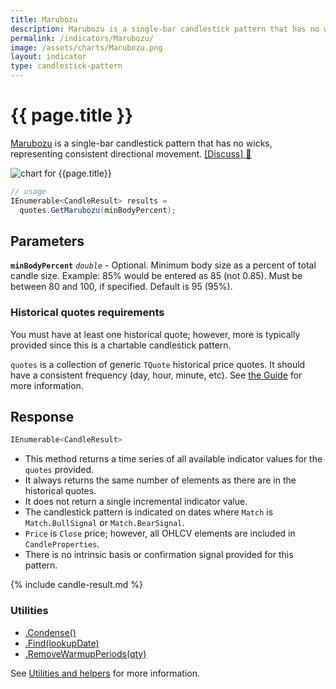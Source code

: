 ```yaml
---
title: Marubozu
description: Marubozu is a single-bar candlestick pattern that has no wicks, representing consistent directional movement.
permalink: /indicators/Marubozu/
image: /assets/charts/Marubozu.png
layout: indicator
type: candlestick-pattern
---
```


# {{ page.title }}

[Marubozu](https://en.wikipedia.org/wiki/Marubozu) is a single-bar candlestick pattern that has no wicks, representing consistent directional movement.
[[Discuss] :speech_balloon:]({{site.github.repository_url}}/discussions/512 "Community discussion about this indicator")

![chart for {{page.title}}]({{site.baseurl}}{{page.image}})

```csharp
// usage
IEnumerable<CandleResult> results =
  quotes.GetMarubozu(minBodyPercent);
```

## Parameters

**`minBodyPercent`** _`double`_ - Optional.  Minimum body size as a percent of total candle size.  Example: 85% would be entered as 85 (not 0.85).  Must be between 80 and 100, if specified.  Default is 95 (95%).

### Historical quotes requirements

You must have at least one historical quote; however, more is typically provided since this is a chartable candlestick pattern.

`quotes` is a collection of generic `TQuote` historical price quotes.  It should have a consistent frequency (day, hour, minute, etc).  See [the Guide]({{site.baseurl}}/guide/#historical-quotes) for more information.

## Response

```csharp
IEnumerable<CandleResult>
```

- This method returns a time series of all available indicator values for the `quotes` provided.
- It always returns the same number of elements as there are in the historical quotes.
- It does not return a single incremental indicator value.
- The candlestick pattern is indicated on dates where `Match` is `Match.BullSignal` or `Match.BearSignal`.
- `Price` is `Close` price; however, all OHLCV elements are included in `CandleProperties`.
- There is no intrinsic basis or confirmation signal provided for this pattern.

{% include candle-result.md %}

### Utilities

- [.Condense()]({{site.baseurl}}/utilities#condense)
- [.Find(lookupDate)]({{site.baseurl}}/utilities#find-indicator-result-by-date)
- [.RemoveWarmupPeriods(qty)]({{site.baseurl}}/utilities#remove-warmup-periods)

See [Utilities and helpers]({{site.baseurl}}/utilities#utilities-for-indicator-results) for more information.
